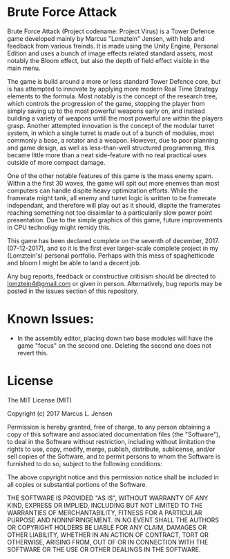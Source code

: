 # Brute Force Attack

Brute Force Attack (Project codename: Project Virus) is a Tower Defence game developed mainly by Marcus "Lomztein" Jensen, with help and feedback from various freinds. It is made using the Unity Engine, Personal Edition and uses a bunch of image effects related standard assets, most notably the Bloom effect, but also the depth of field effect visible in the main menu.

The game is build around a more or less standard Tower Defence core, but is has attempted to innovate by applying more modern Real Time Strategy elements to the formula. Most notably is the concept of the research tree, which controls the progression of the game, stopping the player from simply saving up to the most powerful weapons early on, and instead building a variety of weapons untill the most powerful are within the players grasp. Another attempted innovation is the concept of the modular turret system, in which a single turret is made out of a bunch of modules, most commonly a base, a rotator and a weapon. However, due to poor planning and game design, as well as less-than-well structured programming, this became little more than a neat side-feature with no real practical uses outside of more compact damage.

One of the other notable features of this game is the mass enemy spam. Within a the first 30 waves, the game will spit out more enemies than most computers can handle dispite heavy optimization efforts. While the framerate might tank, all enemy and turret logic is written to be framerate independant, and therefore will play out as it should, dispite the framerates reaching something not too dissimilar to a particularily slow power point presentation. Due to the simple graphics of this game, future improvements in CPU technoligy might remidy this.

This game has been declared complete on the seventh of december, 2017. (07-12-2017), and so it is the first ever larger-scale complete project in my (Lomztein's) personal portfolio. Perhaps with this mess of spaghetticode and bloom I might be able to land a decent job.

Any bug reports, feedback or constructive critisism should be directed to lomztein4@gmail.com or given in person. Alternatively, bug reports may be posted in the issues section of this repository.

# Known Issues:

 * In the assembly editor, placing down two base modules will have the game "focus" on the second one. Deleting the second one does not revert this.

# License

The MIT License (MIT)

Copyright (c) 2017 Marcus L. Jensen

Permission is hereby granted, free of charge, to any person obtaining a copy of this software and associated documentation files (the "Software"), to deal in the Software without restriction, including without limitation the rights to use, copy, modify, merge, publish, distribute, sublicense, and/or sell copies of the Software, and to permit persons to whom the Software is furnished to do so, subject to the following conditions:

The above copyright notice and this permission notice shall be included in all copies or substantial portions of the Software.

THE SOFTWARE IS PROVIDED "AS IS", WITHOUT WARRANTY OF ANY KIND, EXPRESS OR IMPLIED, INCLUDING BUT NOT LIMITED TO THE WARRANTIES OF MERCHANTABILITY, FITNESS FOR A PARTICULAR PURPOSE AND NONINFRINGEMENT. IN NO EVENT SHALL THE AUTHORS OR COPYRIGHT HOLDERS BE LIABLE FOR ANY CLAIM, DAMAGES OR OTHER LIABILITY, WHETHER IN AN ACTION OF CONTRACT, TORT OR OTHERWISE, ARISING FROM, OUT OF OR IN CONNECTION WITH THE SOFTWARE OR THE USE OR OTHER DEALINGS IN THE SOFTWARE.
